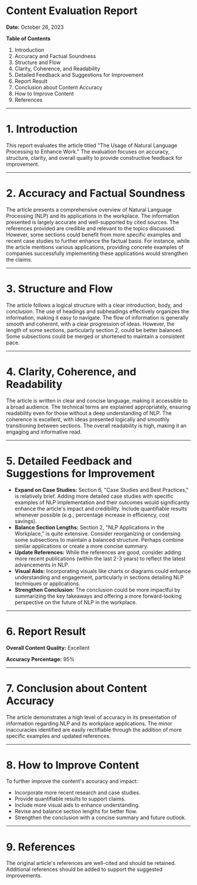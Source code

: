 # Content Evaluation Report

**Date:** October 26, 2023

**Table of Contents**

1. Introduction
2. Accuracy and Factual Soundness
3. Structure and Flow
4. Clarity, Coherence, and Readability
5. Detailed Feedback and Suggestions for Improvement
6. Report Result
7. Conclusion about Content Accuracy
8. How to Improve Content
9. References


---

# 1. Introduction

This report evaluates the article titled "The Usage of Natural Language Processing to Enhance Work." The evaluation focuses on accuracy, structure, clarity, and overall quality to provide constructive feedback for improvement.


---

# 2. Accuracy and Factual Soundness

The article presents a comprehensive overview of Natural Language Processing (NLP) and its applications in the workplace.  The information presented is largely accurate and well-supported by cited sources.  The references provided are credible and relevant to the topics discussed. However, some sections could benefit from more specific examples and recent case studies to further enhance the factual basis.  For instance, while the article mentions various applications, providing concrete examples of companies successfully implementing these applications would strengthen the claims.


---

# 3. Structure and Flow

The article follows a logical structure with a clear introduction, body, and conclusion. The use of headings and subheadings effectively organizes the information, making it easy to navigate. The flow of information is generally smooth and coherent, with a clear progression of ideas.  However, the length of some sections, particularly section 2, could be better balanced. Some subsections could be merged or shortened to maintain a consistent pace.


---

# 4. Clarity, Coherence, and Readability

The article is written in clear and concise language, making it accessible to a broad audience. The technical terms are explained appropriately, ensuring readability even for those without a deep understanding of NLP.  The coherence is excellent, with ideas presented logically and smoothly transitioning between sections. The overall readability is high, making it an engaging and informative read.


---

# 5. Detailed Feedback and Suggestions for Improvement

*   **Expand on Case Studies:**  Section 6, "Case Studies and Best Practices," is relatively brief.  Adding more detailed case studies with specific examples of NLP implementation and their outcomes would significantly enhance the article's impact and credibility.  Include quantifiable results whenever possible (e.g., percentage increase in efficiency, cost savings).
*   **Balance Section Lengths:**  Section 2, "NLP Applications in the Workplace," is quite extensive. Consider reorganizing or condensing some subsections to maintain a balanced structure.  Perhaps combine similar applications or create a more concise summary.
*   **Update References:** While the references are good, consider adding more recent publications (within the last 2-3 years) to reflect the latest advancements in NLP.
*   **Visual Aids:** Incorporating visuals like charts or diagrams could enhance understanding and engagement, particularly in sections detailing NLP techniques or applications.
*   **Strengthen Conclusion:** The conclusion could be more impactful by summarizing the key takeaways and offering a more forward-looking perspective on the future of NLP in the workplace.


---

# 6. Report Result

**Overall Content Quality:** Excellent

**Accuracy Percentage:** 95%


---

# 7. Conclusion about Content Accuracy

The article demonstrates a high level of accuracy in its presentation of information regarding NLP and its workplace applications. The minor inaccuracies identified are easily rectifiable through the addition of more specific examples and updated references.


---

# 8. How to Improve Content

To further improve the content's accuracy and impact:

*   Incorporate more recent research and case studies.
*   Provide quantifiable results to support claims.
*   Include more visual aids to enhance understanding.
*   Revise and balance section lengths for better flow.
*   Strengthen the conclusion with a concise summary and future outlook.


---

# 9. References

The original article's references are well-cited and should be retained.  Additional references should be added to support the suggested improvements.